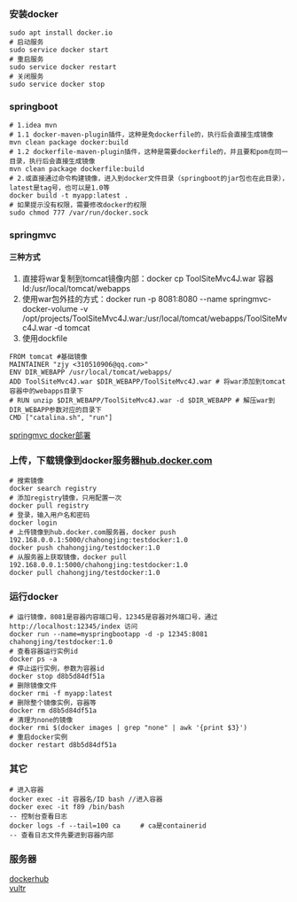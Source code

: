 ### 安装docker
``` shell script
sudo apt install docker.io
# 启动服务
sudo service docker start
# 重启服务
sudo service docker restart
# 关闭服务
sudo service docker stop
```

### springboot
```shell script
# 1.idea mvn
# 1.1 docker-maven-plugin插件，这种是免dockerfile的，执行后会直接生成镜像
mvn clean package docker:build
# 1.2 dockerfile-maven-plugin插件，这种是需要dockerfile的，并且要和pom在同一目录，执行后会直接生成镜像
mvn clean package dockerfile:build
# 2.或直接通过命令构建镜像，进入到docker文件目录（springboot的jar包也在此目录），latest是tag号，也可以是1.0等
docker build -t myapp:latest .
# 如果提示没有权限，需要修改docker的权限
sudo chmod 777 /var/run/docker.sock
```
### springmvc
#### 三种方式
1. 直接将war复制到tomcat镜像内部：docker cp ToolSiteMvc4J.war 容器Id:/usr/local/tomcat/webapps
2. 使用war包外挂的方式：docker run -p 8081:8080 --name springmvc-docker-volume -v /opt/projects/ToolSiteMvc4J.war:/usr/local/tomcat/webapps/ToolSiteMvc4J.war -d tomcat
3. 使用dockfile
```shell script
FROM tomcat #基础镜像
MAINTAINER "zjy <310510906@qq.com>"
ENV DIR_WEBAPP /usr/local/tomcat/webapps/
ADD ToolSiteMvc4J.war $DIR_WEBAPP/ToolSiteMvc4J.war # 将war添加到tomcat容器中的webapps目录下
# RUN unzip $DIR_WEBAPP/ToolSiteMvc4J.war -d $DIR_WEBAPP # 解压war到DIR_WEBAPP参数对应的目录下
CMD ["catalina.sh", "run"]
```

[springmvc docker部署](https://www.yuque.com/zhoubang/docker/docker-deploy-springmvc-maven)

### 上传，下载镜像到docker服务器[hub.docker.com](https://hub.docker.com)
```shell script
# 搜索镜像
docker search registry
# 添加registry镜像，只用配置一次
docker pull registry
# 登录，输入用户名和密码
docker login
# 上传镜像到hub.docker.com服务器，docker push 192.168.0.0.1:5000/chahongjing:testdocker:1.0
docker push chahongjing/testdocker:1.0
# 从服务器上获取镜像，docker pull 192.168.0.0.1:5000/chahongjing:testdocker:1.0
docker pull chahongjing/testdocker:1.0
```

### 运行docker
```shell script
# 运行镜像，8081是容器内容端口号，12345是容器对外端口号，通过 http://localhost:12345/index 访问
docker run --name=myspringbootapp -d -p 12345:8081 chahongjing/testdocker:1.0
# 查看容器运行实例id
docker ps -a
# 停止运行实例，参数为容器id
docker stop d8b5d84df51a
# 删除镜像文件
docker rmi -f myapp:latest
# 删除整个镜像实例，容器等
docker rm d8b5d84df51a
# 清理为none的镜像
docker rmi $(docker images | grep "none" | awk '{print $3}')
# 重启docker实例
docker restart d8b5d84df51a
```

### 其它
```shell script
# 进入容器
docker exec -it 容器名/ID bash //进入容器
docker exec -it f89 /bin/bash
-- 控制台查看日志
docker logs -f --tail=100 ca     # ca是containerid
-- 查看日志文件先要进到容器内部
```

### 服务器
[dockerhub](https://hub.docker.com/) <br>
[vultr](https://my.vultr.com)